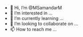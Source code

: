 - 👋 Hi, I’m @MSamandarM
- 👀 I’m interested in ...
- 🌱 I’m currently learning ...
- 💞️ I’m looking to collaborate on ...
- 📫 How to reach me ...

<!---
MSamandarM/MSamandarM is a ✨ special ✨ repository because its `README.md` (this file) appears on your GitHub profile.
You can click the Preview link to take a look at your changes.
--->
